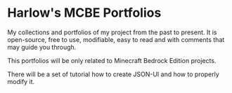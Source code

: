 # Harlow's MCBE Portfolios
My collections and portfolios of my project from the past to present. It is open-source, free to use, modifiable, easy to read and with comments that may guide you through.

This portfolios will be only related to Minecraft Bedrock Edition projects.

There will be a set of tutorial how to create JSON-UI and how to properly modify it.
